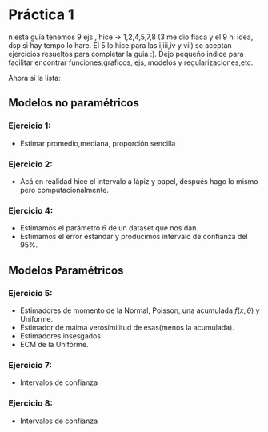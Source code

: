 # Práctica 1
n esta guía tenemos 9 ejs , hice ->  1,2,4,5,7,8 (3 me dio fiaca y el 9 ni idea, dsp si hay tempo lo hare. El 5 lo hice para las i,iii,iv y vii) se aceptan ejercicios resueltos para completar la guia :).
Dejo pequeño indice para facilitar encontrar funciones,graficos, ejs, modelos y regularizaciones,etc.  

Ahora si la lista:
## Modelos no paramétricos
### Ejercicio 1:   
- Estimar promedio,mediana, proporción sencilla
### Ejercicio 2:
- Acá en realidad hice el intervalo a lápiz y papel, después hago lo mismo pero computacionalmente. 
### Ejercicio 4: 
- Estimamos el parámetro $\theta$ de un dataset que nos dan.
- Estimamos el error estandar y producimos intervalo de confianza del 95%.
## Modelos Paramétricos
### Ejercicio 5:
- Estimadores de momento de la Normal, Poisson, una acumulada $f(x,\theta)$ y Uniforme.
- Estimador de máima verosimilitud de esas(menos la acumulada).
- Estimadores insesgados.
- ECM de la Uniforme. 
### Ejercicio 7:
- Intervalos de confianza
### Ejercicio 8:
- Intervalos de confianza
